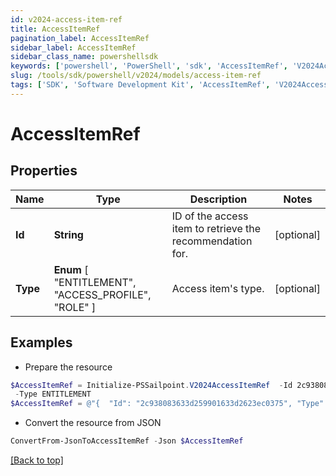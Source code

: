 ```yaml
---
id: v2024-access-item-ref
title: AccessItemRef
pagination_label: AccessItemRef
sidebar_label: AccessItemRef
sidebar_class_name: powershellsdk
keywords: ['powershell', 'PowerShell', 'sdk', 'AccessItemRef', 'V2024AccessItemRef'] 
slug: /tools/sdk/powershell/v2024/models/access-item-ref
tags: ['SDK', 'Software Development Kit', 'AccessItemRef', 'V2024AccessItemRef']
---
```



# AccessItemRef

## Properties

Name | Type | Description | Notes
------------ | ------------- | ------------- | -------------
**Id** | **String** | ID of the access item to retrieve the recommendation for. | [optional] 
**Type** |  **Enum** [  "ENTITLEMENT",    "ACCESS_PROFILE",    "ROLE" ] | Access item's type. | [optional] 

## Examples

- Prepare the resource
```powershell
$AccessItemRef = Initialize-PSSailpoint.V2024AccessItemRef  -Id 2c938083633d259901633d2623ec0375 `
 -Type ENTITLEMENT
$AccessItemRef = @"{  "Id": "2c938083633d259901633d2623ec0375", "Type": "ENTITLEMENT" }"@
```

- Convert the resource from JSON
```powershell
ConvertFrom-JsonToAccessItemRef -Json $AccessItemRef
```


[[Back to top]](#) 

